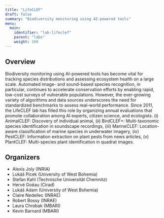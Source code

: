 ```yaml
---
title: "LifeCLEF"
draft: false
summary: "Biodiversity monitoring using AI-powered tools"
menu:
  main:
    identifier: "lab-lifeclef"
    parent: "labs"
    weight: 100
---
```


## Overview

Biodiversity monitoring using AI-powered tools has become vital for tracking species distributions and assessing ecosystem health on a large scale. Automated image- and sound-based species recognition, in particular, continues to accelerate conservation efforts by enabling rapid, low-cost surveys of vulnerable populations. However, the ever-growing variety of algorithms and data sources underscores the need for standardized benchmarks to assess real-world performance. Since 2011, the LifeCLEF lab has filled this role by organizing annual evaluations that promote collaboration among AI experts, citizen science, and ecologists. (i) AnimalCLEF: Discovery of individual animal, (ii) BirdCLEF+: Multi-taxonomic species identification in soundscape recordings, (iii) MarineCLEF: Location-aware classification of marine species in underwater imagery, (iv) PestCLEF: Information extraction on plant pests from news articles, (v) PlantCLEF: Multi-species plant identification in quadrat images.

## Organizers

- Alexis Joly (INRIA)
- Lukáš Picek (University of West Bohemia)
- Stefan Kahl (Technische Universität Chemnitz)
- Hervé Goëau (Cirad)
- Lukáš Adam (University of West Bohemia)
- Claire Nedellec (INRAE)
- Robert Bossy (INRAE)
- Laura Chrobak (MBARI) 
- Kevin Barnard (MBARI)
